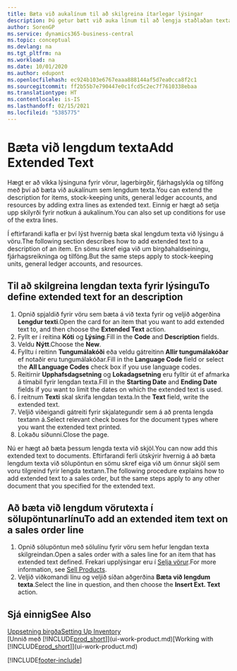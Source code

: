 ```yaml
---
title: Bæta við aukalínum til að skilgreina ítarlegar lýsingar
description: Þú getur bætt við auka línum til að lengja staðlaðan texta sem lýsir vöru, fjárhagsreikningi og öðrum gögnum.
author: SorenGP
ms.service: dynamics365-business-central
ms.topic: conceptual
ms.devlang: na
ms.tgt_pltfrm: na
ms.workload: na
ms.date: 10/01/2020
ms.author: edupont
ms.openlocfilehash: ec924b103e6767eaaa888144af5d7ea0cca8f2c1
ms.sourcegitcommit: ff2b55b7e790447e0c1fcd5c2ec7f7610338ebaa
ms.translationtype: HT
ms.contentlocale: is-IS
ms.lasthandoff: 02/15/2021
ms.locfileid: "5385775"
---
```

# <a name="add-extended-text"></a><span data-ttu-id="318d1-103">Bæta við lengdum texta</span><span class="sxs-lookup"><span data-stu-id="318d1-103">Add Extended Text</span></span>

<span data-ttu-id="318d1-104">Hægt er að víkka lýsinguna fyrir vörur, lagerbirgðir, fjárhagslykla og tilföng með því að bæta við aukalínum sem lengdum texta.</span><span class="sxs-lookup"><span data-stu-id="318d1-104">You can extend the description for items, stock-keeping units, general ledger accounts, and resources by adding extra lines as extended text.</span></span> <span data-ttu-id="318d1-105">Einnig er hægt að setja upp skilyrði fyrir notkun á aukalínum.</span><span class="sxs-lookup"><span data-stu-id="318d1-105">You can also set up conditions for use of the extra lines.</span></span>  

<span data-ttu-id="318d1-106">Í eftirfarandi kafla er því lýst hvernig bæta skal lengdum texta við lýsingu á vöru.</span><span class="sxs-lookup"><span data-stu-id="318d1-106">The following section describes how to add extended text to a description of an item.</span></span> <span data-ttu-id="318d1-107">En sömu skref eiga við um birgðahaldseiningu, fjárhagsreikninga og tilföng.</span><span class="sxs-lookup"><span data-stu-id="318d1-107">But the same steps apply to stock-keeping units, general ledger accounts, and resources.</span></span>  

## <a name="to-define-extended-text-for-an-description"></a><span data-ttu-id="318d1-108">Til að skilgreina lengdan texta fyrir lýsingu</span><span class="sxs-lookup"><span data-stu-id="318d1-108">To define extended text for an description</span></span>

1. <span data-ttu-id="318d1-109">Opnið spjaldið fyrir vöru sem bæta á við texta fyrir og veljið aðgerðina **Lengdur texti**.</span><span class="sxs-lookup"><span data-stu-id="318d1-109">Open the card for an item that you want to add extended text to, and then choose the **Extended Text** action.</span></span>
2. <span data-ttu-id="318d1-110">Fyllt er í reitina **Kóti** og **Lýsing**.</span><span class="sxs-lookup"><span data-stu-id="318d1-110">Fill in the **Code** and **Description** fields.</span></span>
3. <span data-ttu-id="318d1-111">Veldu **Nýtt**.</span><span class="sxs-lookup"><span data-stu-id="318d1-111">Choose the **New**.</span></span>
4. <span data-ttu-id="318d1-112">Fylltu í reitinn **Tungumálakóði** eða veldu gátreitinn **Allir tungumálakóðar** ef notaðir eru tungumálakóðar.</span><span class="sxs-lookup"><span data-stu-id="318d1-112">Fill in the **Language Code** field or select the **All Language Codes** check box if you use language codes.</span></span>
5. <span data-ttu-id="318d1-113">Reitirnir **Upphafsdagsetning** og **Lokadagsetning** eru fylltir út ef afmarka á tímabil fyrir lengdan texta.</span><span class="sxs-lookup"><span data-stu-id="318d1-113">Fill in the **Starting Date** and **Ending Date** fields if you want to limit the dates on which the extended text is used.</span></span>
6. <span data-ttu-id="318d1-114">Í reitnum **Texti** skal skrifa lengdan texta.</span><span class="sxs-lookup"><span data-stu-id="318d1-114">In the **Text** field, write the extended text.</span></span>
7. <span data-ttu-id="318d1-115">Veljið viðeigandi gátreiti fyrir skjalategundir sem á að prenta lengda textann á.</span><span class="sxs-lookup"><span data-stu-id="318d1-115">Select relevant check boxes for the document types where you want the extended text printed.</span></span>
8. <span data-ttu-id="318d1-116">Lokaðu síðunni.</span><span class="sxs-lookup"><span data-stu-id="318d1-116">Close the page.</span></span>

<span data-ttu-id="318d1-117">Nú er hægt að bæta þessum lengda texta við skjöl.</span><span class="sxs-lookup"><span data-stu-id="318d1-117">You can now add this extended text to documents.</span></span> <span data-ttu-id="318d1-118">Eftirfarandi ferli útskýrir hvernig á að bæta lengdum texta við sölupöntun en sömu skref eiga við um önnur skjöl sem voru tilgreind fyrir lengda textann.</span><span class="sxs-lookup"><span data-stu-id="318d1-118">The following procedure explains how to add extended text to a sales order, but the same steps apply to any other document that you specified for the extended text.</span></span>  

## <a name="to-add-an-extended-item-text-on-a-sales-order-line"></a><span data-ttu-id="318d1-119">Að bæta við lengdum vörutexta í sölupöntunarlínu</span><span class="sxs-lookup"><span data-stu-id="318d1-119">To add an extended item text on a sales order line</span></span>

1. <span data-ttu-id="318d1-120">Opnið sölupöntun með sölulínu fyrir vöru sem hefur lengdan texta skilgreindan.</span><span class="sxs-lookup"><span data-stu-id="318d1-120">Open a sales order with a sales line for an item that has extended text defined.</span></span> <span data-ttu-id="318d1-121">Frekari upplýsingar eru í [Selja vörur](sales-how-sell-products.md).</span><span class="sxs-lookup"><span data-stu-id="318d1-121">For more information, see [Sell Products](sales-how-sell-products.md).</span></span>
2. <span data-ttu-id="318d1-122">Veljið viðkomandi línu og veljið síðan aðgerðina **Bæta við lengdum texta**.</span><span class="sxs-lookup"><span data-stu-id="318d1-122">Select the line in question, and then choose the **Insert Ext. Text** action.</span></span>

## <a name="see-also"></a><span data-ttu-id="318d1-123">Sjá einnig</span><span class="sxs-lookup"><span data-stu-id="318d1-123">See Also</span></span>

[<span data-ttu-id="318d1-124">Uppsetning birgða</span><span class="sxs-lookup"><span data-stu-id="318d1-124">Setting Up Inventory</span></span>](inventory-setup-inventory.md)  
<span data-ttu-id="318d1-125">[Unnið með [!INCLUDE[prod_short](includes/prod_short.md)]](ui-work-product.md)</span><span class="sxs-lookup"><span data-stu-id="318d1-125">[Working with [!INCLUDE[prod_short](includes/prod_short.md)]](ui-work-product.md)</span></span>


[!INCLUDE[footer-include](includes/footer-banner.md)]